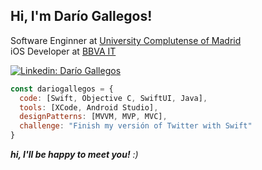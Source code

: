 <h2> Hi, I'm Darío Gallegos! </h2>
<p>Software Enginner at <a href="https://ucm.es//">University Complutense of Madrid </a></br>
iOS Developer at <a href="https://www.bbvaitspain.com/">BBVA IT</a>
</p>

[![Linkedin: Darío Gallegos](https://img.shields.io/badge/-dariogallegos-blue?style=flat-square&logo=Linkedin&logoColor=white&link=https://www.linkedin.com/in/dariogallegos/)](https://www.linkedin.com/in/darío-fernando-gallegos-quishpe)

```javascript
const dariogallegos = {
  code: [Swift, Objective C, SwiftUI, Java],
  tools: [XCode, Android Studio],
  designPatterns: [MVVM, MVP, MVC],
  challenge: "Finish my versión of Twitter with Swift"
}
```
<em><b>hi, I'll be happy to meet you!</b> :)</em>

